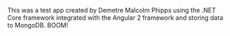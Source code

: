 This was a test app created by Demetre Malcolm Phipps using the .NET Core framework integrated with the Angular 2 framework and storing data to MongoDB. BOOM!
